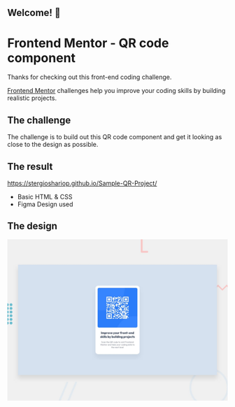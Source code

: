 ## Welcome! 👋
# Frontend Mentor - QR code component

Thanks for checking out this front-end coding challenge.

[Frontend Mentor](https://www.frontendmentor.io) challenges help you improve your coding skills by building realistic projects.

## The challenge

The challenge is to build out this QR code component and get it looking as close to the design as possible.

## The result

https://stergioshariop.github.io/Sample-QR-Project/

- Basic HTML & CSS
- Figma Design used

## The design

![Design preview for the QR code component coding challenge](./preview.jpg)